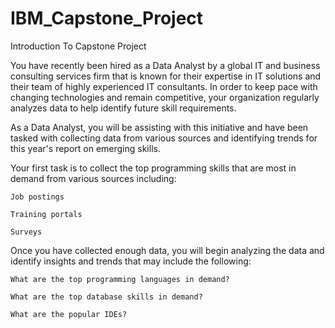 # IBM_Capstone_Project
Introduction To Capstone Project

You have recently been hired as a Data Analyst by a global IT and business consulting services firm that is known for their expertise in IT solutions and their team of highly experienced IT consultants.  In order to keep pace with changing technologies and remain competitive, your organization regularly analyzes data to help identify future skill requirements. 

As a Data Analyst, you will be assisting with this initiative and have been tasked with collecting data from various sources and identifying trends for this year's report on emerging skills. 

Your first task is to collect the top programming skills that are most in demand from various sources including:

    Job postings

    Training portals

    Surveys

Once you have collected enough data, you will begin analyzing the data and identify insights and trends that may include the following:

    What are the top programming languages in demand?

    What are the top database skills in demand?

    What are the popular IDEs?
